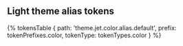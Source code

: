 
## Light theme alias tokens

{% tokensTable {
 path: 'theme.jet.color.alias.default',
 prefix: tokenPrefixes.color,
 tokenType: tokenTypes.color
} %}
